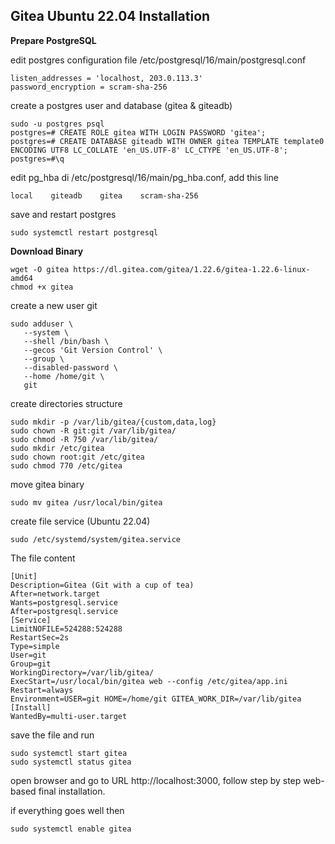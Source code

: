 ## Gitea Ubuntu 22.04 Installation

**Prepare PostgreSQL**

edit postgres configuration file /etc/postgresql/16/main/postgresql.conf
```
listen_addresses = 'localhost, 203.0.113.3'
password_encryption = scram-sha-256

```
create a postgres user and database (gitea &  giteadb)
```
sudo -u postgres psql
postgres=# CREATE ROLE gitea WITH LOGIN PASSWORD 'gitea';
postgres=# CREATE DATABASE giteadb WITH OWNER gitea TEMPLATE template0 ENCODING UTF8 LC_COLLATE 'en_US.UTF-8' LC_CTYPE 'en_US.UTF-8';
postgres=#\q
```
edit pg_hba di /etc/postgresql/16/main/pg_hba.conf, add this line 
```
local    giteadb    gitea    scram-sha-256
```
save and restart postgres 
```
sudo systemctl restart postgresql
```


**Download Binary**

```
wget -O gitea https://dl.gitea.com/gitea/1.22.6/gitea-1.22.6-linux-amd64
chmod +x gitea
```
create a new user git 
```
sudo adduser \
   --system \
   --shell /bin/bash \
   --gecos 'Git Version Control' \
   --group \
   --disabled-password \
   --home /home/git \
   git
```

create directories structure

```
sudo mkdir -p /var/lib/gitea/{custom,data,log}
sudo chown -R git:git /var/lib/gitea/
sudo chmod -R 750 /var/lib/gitea/
sudo mkdir /etc/gitea
sudo chown root:git /etc/gitea
sudo chmod 770 /etc/gitea
```
move gitea binary 

```
sudo mv gitea /usr/local/bin/gitea
```
create file service (Ubuntu 22.04)

```
sudo /etc/systemd/system/gitea.service
```

The file content
```
[Unit]
Description=Gitea (Git with a cup of tea)
After=network.target
Wants=postgresql.service
After=postgresql.service
[Service]
LimitNOFILE=524288:524288
RestartSec=2s
Type=simple
User=git
Group=git
WorkingDirectory=/var/lib/gitea/
ExecStart=/usr/local/bin/gitea web --config /etc/gitea/app.ini
Restart=always
Environment=USER=git HOME=/home/git GITEA_WORK_DIR=/var/lib/gitea
[Install]
WantedBy=multi-user.target
```
save the file and run

```
sudo systemctl start gitea
sudo systemctl status gitea
```
open browser and go to URL http://localhost:3000, follow step by step web-based final installation.

if everything goes well then
```
sudo systemctl enable gitea
```


